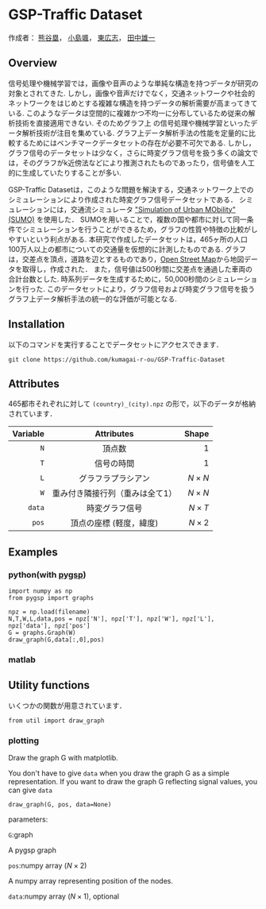 # GSP-Traffic Dataset

作成者：
	[熊谷塁](<mailto:r.kumagai@msp-lab.org>)，
	[小島颯](<mailto:h-kojima@msp-lab.org>)，
	[東広志](<mailto:higashi@comm.eng.osaka-u.ac.jp>)，
	[田中雄一](<mailto:ytanaka@comm.eng.osaka-u.ac.jp>)

## Overview
信号処理や機械学習では，画像や音声のような単純な構造を持つデータが研究の対象とされてきた.
しかし，画像や音声だけでなく，交通ネットワークや社会的ネットワークをはじめとする複雑な構造を持つデータの解析需要が高まってきている.
このようなデータは空間的に複雑かつ不均一に分布しているため従来の解析技術を直接適用できない.
そのためグラフ上 の信号処理や機械学習といったデータ解析技術が注目を集めている.
グラフ上データ解析手法の性能を定量的に比較するためにはベンチマークデータセットの存在が必要不可欠である.
しかし，グラフ信号のデータセットは少なく，さらに時変グラフ信号を扱う多くの論文では，そのグラフがk近傍法などにより推測されたものであったり，信号値を人工的に生成していたりすることが多い.

GSP-Traffic Datasetは，このような問題を解決する，交通ネットワーク上でのシミュレーションにより作成された時変グラフ信号データセットである．
シミュレーションには，交通流シミュレータ ["Simulation of Urban MObility" (SUMO)](https://sumo.dlr.de/docs/index.html) を使用した．
SUMOを用いることで，複数の国や都市に対して同一条件でシミュレーションを行うことができるため，グラフの性質や特徴の比較がしやすいという利点がある.
本研究で作成したデータセットは，465ヶ所の人口100万人以上の都市についての交通量を仮想的に計測したものである.
グラフは，交差点を頂点，道路を辺とするものであり，[Open Street Map](https://www.openstreetmap.org/#map=6/35.588/134.380)から地図データを取得し，作成された．
また，信号値は500秒間に交差点を通過した車両の合計台数とした.
時系列データを生成するために，50,000秒間のシミュレーションを行った.
このデータセットにより，グラフ信号および時変グラフ信号を扱うグラフ上データ解析手法の統一的な評価が可能となる.


<!-- ![](image/italy_rome.png) -->


## Installation
以下のコマンドを実行することでデータセットにアクセスできます．
```
git clone https://github.com/kumagai-r-ou/GSP-Traffic-Dataset
```

## Attributes

465都市それぞれに対して ``` (country)_(city).npz ``` の形で，以下のデータが格納されています．

| Variable | Attributes | Shape |
| -------: | :-------: | ----: |
| ` N ` | 頂点数 | $` 1 `$ |
| ` T ` | 信号の時間 | $` 1 `$ |
| ` L ` | グラフラプラシアン | $` N \times N `$ |
| ` W ` | 重み付き隣接行列（重みは全て1） | $` N \times N `$ |
| ` data ` | 時変グラフ信号 | $` N \times T `$ |
| ` pos ` | 頂点の座標 (軽度，緯度) | $` N \times 2 `$ | 

## Examples

### python(with [pygsp](https://pygsp.readthedocs.io/en/stable/))
```
import numpy as np
from pygsp import graphs

npz = np.load(filename)
N,T,W,L,data,pos = npz['N'], npz['T'], npz['W'], npz['L'], npz['data'], npz['pos']
G = graphs.Graph(W)
draw_graph(G,data[:,0],pos)
```

### matlab


## Utility functions

いくつかの関数が用意されています．
```
from util import draw_graph
```

### plotting

Draw the graph G with matplotlib.

You don't have to give `data` when you draw the graph G as a simple representation.
If you want to draw the graph G reflecting signal values, you can give `data` 
```
draw_graph(G, pos, data=None)
```

parameters:

`G`:graph

A pygsp graph

`pos`:numpy array ($`N \times 2`$)

A numpy array representing position of the nodes.

`data`:numpy array ($`N \times 1`$), optional



<!-- 
| How to call | Argument | Explanation |
| ----------- | -------- | ----------- |
| draw_graph(G, pos, data) | G : graph <br> pos : $ N \times 2 $ <br> data : TV signals <br> output_name = 'out' | plotting function. <br> Output name is 'undir.png' | -->